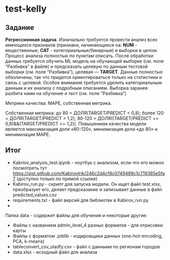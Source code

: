 # test-kelly

## Задание
**Регрессионная задача**. Изначально требуется провести анализ всех имеющихся признаков (признаки, начинающиеся на: **NUM** - вещественные; **CAT** - категориальные/бинарные) и выборки в целом. Процесс анализа полностью по пунктам описать. После обработки данных требуется обучить ML модель на обучающей выборке (см. поле “Разбивка” в файле) и предсказать целевую по данным тестовой выборки (см. поле “Разбивка”), целевая — **TARGET**. Данные полностью обезличены, так что придется ориентироваться только на статистики и связь с целевой. Особое внимание требуется уделить категориальным данным и их анализу с подробным описанием. Выборка заранее разбита нами на обучение и тест (см. поле “Разбивка”) <br>

Метрики качества: MAPE, собственная метрика. <br>

Собственная метрика: до 80 = ДОЛЯ(TARGET/PREDICT < 0,8); более 120 = ДОЛЯ(TARGET/PREDICT > 1,2); 80-120 = ДОЛЯ((TARGET/PREDICT >= 0,8)&&(TARGET/PREDICT <= 1,2)). Повышением качества модели является максимизация доли «80-120», минимизация доли «до 80» и минимизация MAPE.

## Итог

- Kabriov_analysis_test.ipynb - ноутбук с анализом, если что его можно посмотреть тут https://gist.github.com/KabirovIrik/246c2d4cf8c0749489c1c719385e5fa7 (доступно только по прямой ссылке)
- Kabirov_run.py - скрипт для запуска модели. Он ищет файл test.xlsx, преобразует его, делает предсказание и записывает данные в файл predicted_values.csv
- requirements.txt - файл версий для библиотек в Kabirov_run.py
- 
Папка data - содержит файлы для обучения и некоторые другие:
- Файлы с названием admin_level_4 разных форматов - для отрисовки карты
- Файлы с форматом .joblib - кодировщики данных (one-hot-encoding, PCA, k-means)
- tableconvert_csv_uladfy.csv - файл с данными по регионам городов
- data.xlsx - исходный файл для анализа
